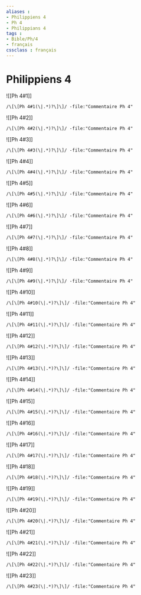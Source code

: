 ```yaml
---
aliases : 
- Philippiens 4
- Ph 4
- Philippians 4
tags : 
- Bible/Ph/4
- français
cssclass : français
---
```


# Philippiens 4

![[Ph 4#1]]

```query
/\[\[Ph 4#1(\|.*)?\]\]/ -file:"Commentaire Ph 4"
```

![[Ph 4#2]]

```query
/\[\[Ph 4#2(\|.*)?\]\]/ -file:"Commentaire Ph 4"
```

![[Ph 4#3]]

```query
/\[\[Ph 4#3(\|.*)?\]\]/ -file:"Commentaire Ph 4"
```

![[Ph 4#4]]

```query
/\[\[Ph 4#4(\|.*)?\]\]/ -file:"Commentaire Ph 4"
```

![[Ph 4#5]]

```query
/\[\[Ph 4#5(\|.*)?\]\]/ -file:"Commentaire Ph 4"
```

![[Ph 4#6]]

```query
/\[\[Ph 4#6(\|.*)?\]\]/ -file:"Commentaire Ph 4"
```

![[Ph 4#7]]

```query
/\[\[Ph 4#7(\|.*)?\]\]/ -file:"Commentaire Ph 4"
```

![[Ph 4#8]]

```query
/\[\[Ph 4#8(\|.*)?\]\]/ -file:"Commentaire Ph 4"
```

![[Ph 4#9]]

```query
/\[\[Ph 4#9(\|.*)?\]\]/ -file:"Commentaire Ph 4"
```

![[Ph 4#10]]

```query
/\[\[Ph 4#10(\|.*)?\]\]/ -file:"Commentaire Ph 4"
```

![[Ph 4#11]]

```query
/\[\[Ph 4#11(\|.*)?\]\]/ -file:"Commentaire Ph 4"
```

![[Ph 4#12]]

```query
/\[\[Ph 4#12(\|.*)?\]\]/ -file:"Commentaire Ph 4"
```

![[Ph 4#13]]

```query
/\[\[Ph 4#13(\|.*)?\]\]/ -file:"Commentaire Ph 4"
```

![[Ph 4#14]]

```query
/\[\[Ph 4#14(\|.*)?\]\]/ -file:"Commentaire Ph 4"
```

![[Ph 4#15]]

```query
/\[\[Ph 4#15(\|.*)?\]\]/ -file:"Commentaire Ph 4"
```

![[Ph 4#16]]

```query
/\[\[Ph 4#16(\|.*)?\]\]/ -file:"Commentaire Ph 4"
```

![[Ph 4#17]]

```query
/\[\[Ph 4#17(\|.*)?\]\]/ -file:"Commentaire Ph 4"
```

![[Ph 4#18]]

```query
/\[\[Ph 4#18(\|.*)?\]\]/ -file:"Commentaire Ph 4"
```

![[Ph 4#19]]

```query
/\[\[Ph 4#19(\|.*)?\]\]/ -file:"Commentaire Ph 4"
```

![[Ph 4#20]]

```query
/\[\[Ph 4#20(\|.*)?\]\]/ -file:"Commentaire Ph 4"
```

![[Ph 4#21]]

```query
/\[\[Ph 4#21(\|.*)?\]\]/ -file:"Commentaire Ph 4"
```

![[Ph 4#22]]

```query
/\[\[Ph 4#22(\|.*)?\]\]/ -file:"Commentaire Ph 4"
```

![[Ph 4#23]]

```query
/\[\[Ph 4#23(\|.*)?\]\]/ -file:"Commentaire Ph 4"
```

